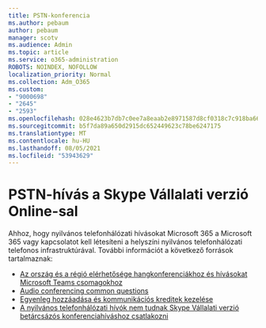 ```yaml
---
title: PSTN-konferencia
ms.author: pebaum
author: pebaum
manager: scotv
ms.audience: Admin
ms.topic: article
ms.service: o365-administration
ROBOTS: NOINDEX, NOFOLLOW
localization_priority: Normal
ms.collection: Adm_O365
ms.custom:
- "9000698"
- "2645"
- "2593"
ms.openlocfilehash: 028e4623b7db7c0ee7a8eaab2e8971587d8cf0318c7c918ba6621f0d57b116be
ms.sourcegitcommit: b5f7da89a650d2915dc652449623c78be6247175
ms.translationtype: MT
ms.contentlocale: hu-HU
ms.lasthandoff: 08/05/2021
ms.locfileid: "53943629"
---
```

# <a name="pstn-calling-with-skype-for-business-online"></a>PSTN-hívás a Skype Vállalati verzió Online-sal

Ahhoz, hogy nyilvános telefonhálózati hívásokat Microsoft 365 [](https://docs.microsoft.com/microsoftteams/what-is-phone-system-in-office-365#more-about-calling-plans) a Microsoft 365 vagy kapcsolatot kell létesíteni a helyszíni nyilvános telefonhálózati telefonos infrastruktúrával. További információt a következő források tartalmaznak: 

- [Az ország és a régió elérhetősége hangkonferenciákhoz és hívásokat Microsoft Teams csomagokhoz](https://docs.microsoft.com/microsoftteams/country-and-region-availability-for-audio-conferencing-and-calling-plans/country-and-region-availability-for-audio-conferencing-and-calling-plans) 
- [Audio conferencing common questions](https://docs.microsoft.com/microsoftteams/audio-conferencing-common-questions)
- [Egyenleg hozzáadása és kommunikációs kreditek kezelése](https://docs.microsoft.com/microsoftteams/add-funds-and-manage-communications-credits)
- [A nyilvános telefonhálózati hívók nem tudnak Skype Vállalati verzió betárcsázós konferenciahíváshoz csatlakozni](https://docs.microsoft.com/SkypeForBusiness/troubleshoot/online-conferencing/pstn-callers-cant-join-dial-in-call)